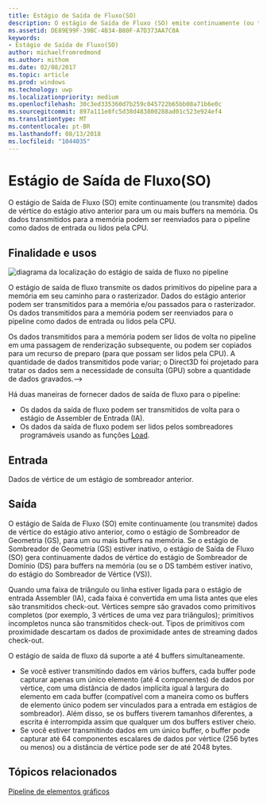 ```yaml
---
title: Estágio de Saída de Fluxo(SO)
description: O estágio de Saída de Fluxo (SO) emite continuamente (ou transmite) dados de vértice do estágio ativo anterior para um ou mais buffers na memória. Os dados transmitidos para a memória podem ser reenviados para o pipeline como dados de entrada ou lidos pela CPU.
ms.assetid: DE89E99F-39BC-4B34-B80F-A7D373AA7C0A
keywords:
- Estágio de Saída de Fluxo(SO)
author: michaelfromredmond
ms.author: mithom
ms.date: 02/08/2017
ms.topic: article
ms.prod: windows
ms.technology: uwp
ms.localizationpriority: medium
ms.openlocfilehash: 30c3ed335360d7b259c045722b65bb08a71b6e0c
ms.sourcegitcommit: 897a111e8fc5d38d483800288ad01c523e924ef4
ms.translationtype: MT
ms.contentlocale: pt-BR
ms.lasthandoff: 08/13/2018
ms.locfileid: "1044035"
---
```

# <a name="stream-output-so-stage"></a>Estágio de Saída de Fluxo(SO)


O estágio de Saída de Fluxo (SO) emite continuamente (ou transmite) dados de vértice do estágio ativo anterior para um ou mais buffers na memória. Os dados transmitidos para a memória podem ser reenviados para o pipeline como dados de entrada ou lidos pela CPU.

## <a name="span-idpurposeandusesspanspan-idpurposeandusesspanspan-idpurposeandusesspanpurpose-and-uses"></a><span id="Purpose_and_uses"></span><span id="purpose_and_uses"></span><span id="PURPOSE_AND_USES"></span>Finalidade e usos


![diagrama da localização do estágio de saída de fluxo no pipeline](images/d3d10-pipeline-stages-so.png)

O estágio de saída de fluxo transmite os dados primitivos do pipeline para a memória em seu caminho para o rasterizador. Dados do estágio anterior podem ser transmitidos para a memória e/ou passados para o rasterizador. Os dados transmitidos para a memória podem ser reenviados para o pipeline como dados de entrada ou lidos pela CPU.

Os dados transmitidos para a memória podem ser lidos de volta no pipeline em uma passagem de renderização subsequente, ou podem ser copiados para um recurso de preparo (para que possam ser lidos pela CPU). A quantidade de dados transmitidos pode variar; o Direct3D foi projetado para tratar os dados sem a necessidade de consulta (GPU) sobre a quantidade de dados gravados.--&gt;

Há duas maneiras de fornecer dados de saída de fluxo para o pipeline:

-   Os dados da saída de fluxo podem ser transmitidos de volta para o estágio de Assembler de Entrada (IA).
-   Os dados da saída de fluxo podem ser lidos pelos sombreadores programáveis usando as funções [Load](https://msdn.microsoft.com/library/windows/desktop/bb509694).

## <a name="span-idinputspanspan-idinputspanspan-idinputspaninput"></a><span id="Input"></span><span id="input"></span><span id="INPUT"></span>Entrada


Dados de vértice de um estágio de sombreador anterior.

## <a name="span-idoutputspanspan-idoutputspanspan-idoutputspanoutput"></a><span id="Output"></span><span id="output"></span><span id="OUTPUT"></span>Saída


O estágio de Saída de Fluxo (SO) emite continuamente (ou transmite) dados de vértice do estágio ativo anterior, como o estágio de Sombreador de Geometria (GS), para um ou mais buffers na memória. Se o estágio de Sombreador de Geometria (GS) estiver inativo, o estágio de Saída de Fluxo (SO) gera continuamente dados de vértice do estágio de Sombreador de Domínio (DS) para buffers na memória (ou se o DS também estiver inativo, do estágio do Sombreador de Vértice (VS)).

Quando uma faixa de triângulo ou linha estiver ligada para o estágio de entrada Assembler (IA), cada faixa é convertida em uma lista antes que eles são transmitidos check-out. Vértices sempre são gravados como primitivos completos (por exemplo, 3 vértices de uma vez para triângulos); primitivos incompletos nunca são transmitidos check-out. Tipos de primitivos com proximidade descartam os dados de proximidade antes de streaming dados check-out.

O estágio de saída de fluxo dá suporte a até 4 buffers simultaneamente.

-   Se você estiver transmitindo dados em vários buffers, cada buffer pode capturar apenas um único elemento (até 4 componentes) de dados por vértice, com uma distância de dados implícita igual à largura do elemento em cada buffer (compatível com a maneira como os buffers de elemento único podem ser vinculados para a entrada em estágios de sombreador). Além disso, se os buffers tiverem tamanhos diferentes, a escrita é interrompida assim que qualquer um dos buffers estiver cheio.
-   Se você estiver transmitindo dados em um único buffer, o buffer pode capturar até 64 componentes escalares de dados por vértice (256 bytes ou menos) ou a distância de vértice pode ser de até 2048 bytes.

## <a name="span-idrelated-topicsspanrelated-topics"></a><span id="related-topics"></span>Tópicos relacionados


[Pipeline de elementos gráficos](graphics-pipeline.md)

 

 




